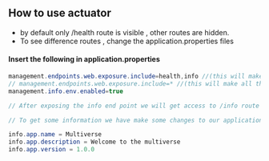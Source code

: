 ## How to use actuator 

* by default only /health route is visible , other routes are hidden.
* To see difference routes , change the application.properties files

#### Insert the following in application.properties

```java
management.endpoints.web.exposure.include=health,info //(this will make health , info routes visible)
// management.endpoints.web.exposure.include=* //(this will make all the routes visible)
management.info.env.enabled=true
```

```java
// After exposing the info end point we will get access to /info route but there will be no information

// To get some information we have make some changes to our application.properties file

info.app.name = Multiverse
info.app.description = Welcome to the multiverse
info.app.version = 1.0.0
```


